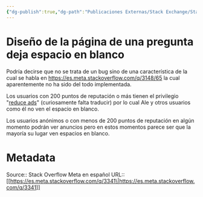 ```yaml
---
{"dg-publish":true,"dg-path":"Publicaciones Externas/Stack Exchange/Stack Overflow en español/Stack Overflow en español Meta/es.meta.stackoverflow.com-3341.md","permalink":"/publicaciones-externas/stack-exchange/stack-overflow-en-espanol/stack-overflow-en-espanol-meta/es-meta-stackoverflow-com-3341/","title":"Diseño de la página de una pregunta deja espacio en blanco","hide":true,"noteIcon":"default","created":"2024-04-03T12:49:10.374-06:00","updated":"2024-04-05T16:44:02.738-06:00"}
---
```


# Diseño de la página de una pregunta deja espacio en blanco

Podría decirse que no se trata de un bug sino de una característica de la cual se habla en https://es.meta.stackoverflow.com/q/3148/65 la cual aparentemente no ha sido del todo implementada.

Los usuarios con 200 puntos de reputación o más tienen el privilegio "[reduce ads][1]" (curiosamente falta traducir) por lo cual Ale y otros usuarios como él no ven el espacio en blanco.

Los usuarios anónimos o con menos de 200 puntos de reputación en algún momento podrán ver anuncios pero en estos momentos parece ser que la mayoría su lugar ven espacios en blanco.


  [1]: https://es.stackoverflow.com/help/privileges/reduced-ads

# Metadata
Source:: Stack Overflow Meta en español
URL:: [[https://es.meta.stackoverflow.com/q/3341\|https://es.meta.stackoverflow.com/q/3341]]


